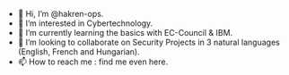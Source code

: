 - 👋 Hi, I’m @hakren-ops.
- 👀 I’m interested in Cybertechnology.
- 🌱 I’m currently learning the basics with EC-Council & IBM.
- 💞️ I’m looking to collaborate on Security Projects in 3 natural languages (English, French and Hungarian).
- 📫 How to reach me : find me even here.

<!---
hakren-ops/hakren-ops is a ✨ special ✨ repository because its `README.md` (this file) appears on your GitHub profile.
You can click the Preview link to take a look at your changes.
--->
